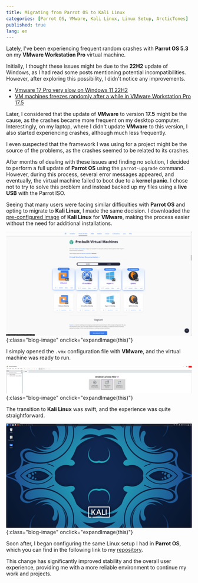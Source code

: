 ```yaml
---
title: Migrating from Parrot OS to Kali Linux
categories: [Parrot OS, VMware, Kali Linux, Linux Setup, ArcticTones]
published: true
lang: en
---
```


Lately, I've been experiencing frequent random crashes with __Parrot OS 5.3__ on my __VMware Workstation Pro__ virtual machine.

Initially, I thought these issues might be due to the __22H2__ update of Windows, as I had read some posts mentioning potential incompatibilities. However, after exploring this possibility, I didn't notice any improvements.

* [Vmware 17 Pro very slow on Windows 11 22H2](https://communities.vmware.com/t5/VMware-Workstation-Pro/Vmware-17-Pro-very-slow-on-Windows-11-22H2/td-p/2946164)
* [VM machines freezes randomly after a while in VMware Workstation Pro 17.5](https://www.reddit.com/r/vmware/comments/17fc6t9/vm_machines_freezes_randomly_after_a_while_in/)

Later, I considered that the update of __VMware__ to version __17.5__ might be the cause, as the crashes became more frequent on my desktop computer. Interestingly, on my laptop, where I didn't update __VMware__ to this version, I also started experiencing crashes, although much less frequently.

I even suspected that the framework I was using for a project might be the source of the problems, as the crashes seemed to be related to its crashes.

After months of dealing with these issues and finding no solution, I decided to perform a full update of __Parrot OS__ using the `parrot-upgrade` command. However, during this process, several error messages appeared, and eventually, the virtual machine failed to boot due to a __kernel panic__. I chose not to try to solve this problem and instead backed up my files using a __live USB__ with the Parrot ISO.

Seeing that many users were facing similar difficulties with __Parrot OS__ and opting to migrate to __Kali Linux__, I made the same decision. I downloaded the [pre-configured image](https://www.kali.org/get-kali/#kali-virtual-machines) of __Kali Linux__ for __VMware__, making the process easier without the need for additional installations.

![1](https://raw.githubusercontent.com/MateoNitro550/MateoNitro550.github.io/main/assets/2024-01-09-Migrando-de-Parrot-OS-a-Kali-Linux/1.png){:class="blog-image" onclick="expandImage(this)"} 

I simply opened the `.vmx` configuration file with __VMware__, and the virtual machine was ready to run.

![2](https://raw.githubusercontent.com/MateoNitro550/MateoNitro550.github.io/main/assets/2024-01-09-Migrando-de-Parrot-OS-a-Kali-Linux/2.png){:class="blog-image" onclick="expandImage(this)"} 

The transition to __Kali Linux__ was swift, and the experience was quite straightforward.

![3](https://raw.githubusercontent.com/MateoNitro550/MateoNitro550.github.io/main/assets/2024-01-09-Migrando-de-Parrot-OS-a-Kali-Linux/3.png){:class="blog-image" onclick="expandImage(this)"} 

Soon after, I began configuring the same Linux setup I had in __Parrot OS__, which you can find in the following link to my [repository](https://github.com/MateoNitro550/ArcticTones).

This change has significantly improved stability and the overall user experience, providing me with a more reliable environment to continue my work and projects.

